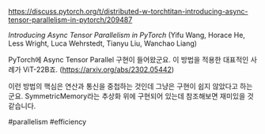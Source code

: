 https://discuss.pytorch.org/t/distributed-w-torchtitan-introducing-async-tensor-parallelism-in-pytorch/209487

*Introducing Async Tensor Parallelism in PyTorch* (Yifu Wang, Horace He, Less Wright, Luca Wehrstedt, Tianyu Liu, Wanchao Liang)

PyTorch에 Async Tensor Parallel 구현이 들어왔군요. 이 방법을 적용한 대표적인 사례가 ViT-22B죠. (https://arxiv.org/abs/2302.05442)

이런 방법의 핵심은 연산과 통신을 중첩하는 것인데 그냥은 구현이 쉽지 않았다고 하는군요. SymmetricMemory라는 추상화 위에 구현되어 있는데 참조해보면 재미있을 것 같습니다.

#parallelism #efficiency 